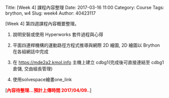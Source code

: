 Title: [Week 4] 課程內容整理
Date: 2017-03-16 11:00
Category: Course
Tags: brython, w4
Slug: week4
Author: 40423117


[Week 4] 第四週課程內容概要整理。

1. 說明安裝或使用 Hyperworks 套件過程與心得

2. 平面四連桿機構的運動路徑方程式推導與網際 2D 繪圖,  2D 繪圖以 Brython 在各組網誌中完成

3. 在 https://mde2a2.kmol.info 主機上建立 cdbg1(完成後可直接連結至 cdbg1 倉儲, 交由組長管理)

4. 使用solvespace繪畫one_link

<!-- PELICAN_END_SUMMARY -->

[<b><font color="#FF0000">內容待整理...預計上傳時間 2017/04/09..</font></b>]